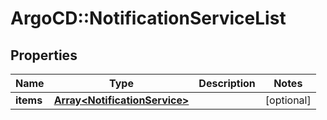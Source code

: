 # ArgoCD::NotificationServiceList

## Properties
Name | Type | Description | Notes
------------ | ------------- | ------------- | -------------
**items** | [**Array&lt;NotificationService&gt;**](NotificationService.md) |  | [optional] 



